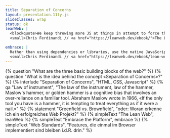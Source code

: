 ```yaml
---
title: Separation of Concerns
layout: presentation.11ty.js
slideClasses: wrap
status: ok
leanWeb: |
  <blockquote>We keep throwing more JS at things in attempt to force the control we get in the backend onto the front end. But that’s not how it works. Trying to fight the nature of the medium is the source of a lot of the pain with modern web development.</blockquote>
  <small>Chris Ferdinandi // <a href="https://leanweb.dev/ebook/">The Lean Web</a></small>

embrace: |
  Rather than using dependencies or libraries, use the native JavaScript methods and Browser APIs that are baked right in for free whenever you can.<br>
  <small>Chris Ferdinandi // <a href="https://leanweb.dev/ebook/lean-web-principles/#principle-1-embrace-the-platform">Lean Web Principles</a></small>
---
```


{% question "What are the three basic building blocks of the web?" %}
{% question "What is the idea behind the concept «Separation of Concerns»?" %}
{% interlude "Separation of Concerns", "HTML, CSS, Javascript" %}
{% qa "Law of instrument", "The law of the instrument, law of the hammer, Maslow's hammer, or golden hammer is a cognitive bias that involves an over-reliance on a familiar tool. Abraham Maslow wrote in 1966, «If the only tool you have is a hammer, it is tempting to treat everything as if it were a nail.»" %}
{% statement "Greenfield vs. Brownfield", "oder: Woran erkenne ich ein erfolgreiches Web Projekt?" %}
{% simpleText "The Lean Web", leanWeb %}
{% simpleText "Embrace the Platform", embrace %}
{% simpleText "Web Standards", "Features, die einmal im Browser implementiert sind bleiben i.d.R. drin." %}



